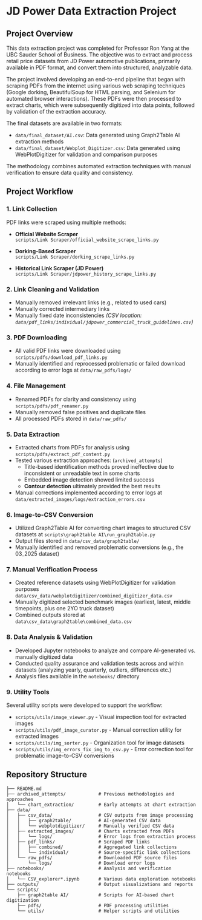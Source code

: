 # JD Power Data Extraction Project

## Project Overview

This data extraction project was completed for Professor Ron Yang at the UBC Sauder School of Business. The objective was to extract and process retail price datasets from JD Power automotive publications, primarily available in PDF format, and convert them into structured, analyzable data.

The project involved developing an end-to-end pipeline that began with scraping PDFs from the internet using various web scraping techniques (Google dorking, BeautifulSoup for HTML parsing, and Selenium for automated browser interactions). These PDFs were then processed to extract charts, which were subsequently digitized into data points, followed by validation of the extraction accuracy.

The final datasets are available in two formats:

- `data/final_dataset/AI.csv`: Data generated using Graph2Table AI extraction methods
- `data/final_dataset/Webplot_Digitizer.csv`: Data generated using WebPlotDigitizer for validation and comparison purposes

The methodology combines automated extraction techniques with manual verification to ensure data quality and consistency.

## Project Workflow

### 1. Link Collection

PDF links were scraped using multiple methods:

- **Official Website Scraper**  
  `scripts/Link Scraper/official_website_scrape_links.py`

- **Dorking-Based Scraper**  
  `scripts/Link Scraper/dorking_scrape_links.py`

- **Historical Link Scraper (JD Power)**  
  `scripts/Link Scraper/jdpower_history_scrape_links.py`

### 2. Link Cleaning and Validation

- Manually removed irrelevant links (e.g., related to used cars)
- Manually corrected intermediary links
- Manually fixed date inconsistencies 
  *(CSV location: `data/pdf_links/individual/jdpower_commercial_truck_guidelines.csv`)*

### 3. PDF Downloading

- All valid PDF links were downloaded using `scripts/pdfs/download_pdf_links.py`
- Manually identified and reprocessed problematic or failed download according to error logs at `data/raw_pdfs/logs/`

### 4. File Management

- Renamed PDFs for clarity and consistency using `scripts/pdfs/pdf_renamer.py`
- Manually removed false positives and duplicate files
- All processed PDFs stored in `data/raw_pdfs/`

### 5. Data Extraction

- Extracted charts from PDFs for analysis using `scripts/pdfs/extract_pdf_content.py`
- Tested various extraction approaches: (`archived_attempts`)
  - Title-based identification methods proved ineffective due to inconsistent or unreadable text in some charts
  - Embedded image detection showed limited success
  - **Contour detection** ultimately provided the best results
- Manual corrections implemented according to error logs at `data/extracted_images/logs/extraction_errors.csv`

### 6. Image-to-CSV Conversion

- Utilized Graph2Table AI for converting chart images to structured CSV datasets at `scripts\graph2table AI\run_graph2table.py`
- Output files stored in `data/csv_data/graph2table/`
- Manually identified and removed problematic conversions (e.g., the 03_2025 dataset)

### 7. Manual Verification Process

- Created reference datasets using WebPlotDigitizer for validation purposes `data/csv_data/webplotdigitizer/combined_digitizer_data.csv`
- Manually digitized selected benchmark images (earliest, latest, middle timepoints, plus one 2YO truck dataset) 
- Combined outputs stored at `data\csv_data\graph2table\combined_data.csv`

### 8. Data Analysis & Validation

- Developed Jupyter notebooks to analyze and compare AI-generated vs. manually digitized data
- Conducted quality assurance and validation tests across and within datasets (analyzing yearly, quarterly, outliers, differences etc.)
- Analysis files available in the `notebooks/` directory

### 9. Utility Tools

Several utility scripts were developed to support the workflow:

- `scripts/utils/image_viewer.py` - Visual inspection tool for extracted images
- `scripts/utils/pdf_image_curator.py` - Manual correction utility for extracted images
- `scripts/utils/img_sorter.py` - Organization tool for image datasets
- `scripts/utils/img_errors_fix_img_to_csv.py` - Error correction tool for problematic image-to-CSV conversions

## Repository Structure

```
├── README.md
├── archived_attempts/            # Previous methodologies and approaches
│   └── chart_extraction/         # Early attempts at chart extraction
├── data/
│   ├── csv_data/                 # CSV outputs from image processing
│   │   ├── graph2table/          # AI-generated CSV data
│   │   └── webplotdigitizer/     # Manually verified CSV data
│   ├── extracted_images/         # Charts extracted from PDFs
│   │   └── logs/                 # Error logs from extraction process
│   ├── pdf_links/                # Scraped PDF links
│   │   ├── combined/             # Aggregated link collections
│   │   └── individual/           # Source-specific link collections
│   └── raw_pdfs/                 # Downloaded PDF source files
│       └── logs/                 # Download error logs
├── notebooks/                    # Analysis and verification notebooks
│   └── CSV_explorer*.ipynb       # Various data exploration notebooks
├── outputs/                      # Output visualizations and reports
└── scripts/
    ├── graph2table AI/           # Scripts for AI-based chart digitization
    ├── pdfs/                     # PDF processing utilities
    └── utils/                    # Helper scripts and utilities
```
